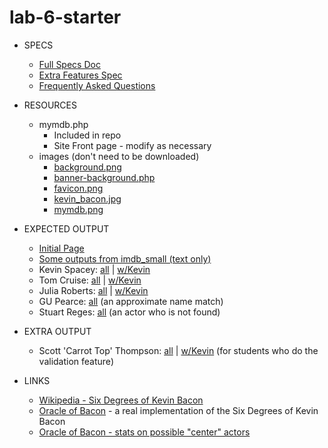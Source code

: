 # lab-6-starter
	
* SPECS
	* [Full Specs Doc](http://courses.cs.washington.edu/courses/cse154/16au/homework/8/spec.pdf)
	* [Extra Features Spec](http://courses.cs.washington.edu/courses/cse154/16au/homework/8/spec-extra.pdf)	
	* [Frequently Asked Questions](http://courses.cs.washington.edu/courses/cse154/16au/hw8-faq.shtml)
	
* RESOURCES
	* mymdb.php
		* Included in repo
		* Site Front page - modify as necessary
	* images (don't need to be downloaded)
		* [background.png](https://webster.cs.washington.edu/images/kevinbacon/background.png)
		* [banner-background.php](https://webster.cs.washington.edu/images/kevinbacon/banner-background.png)	
		* [favicon.png](https://webster.cs.washington.edu/images/kevinbacon/favicon.png)
		* [kevin_bacon.jpg](https://webster.cs.washington.edu/images/kevinbacon/kevin_bacon.jpg)
		* [mymdb.png](https://webster.cs.washington.edu/images/kevinbacon/mymdb.png)

* EXPECTED OUTPUT
	* [Initial Page](http://courses.cs.washington.edu/courses/cse154/16au/homework/8/output/out-0-initial.png)
	* [Some outputs from imdb_small (text only)](http://courses.cs.washington.edu/courses/cse154/16au/homework/8/output/imdb_small_output.txt)	
	* Kevin Spacey: [all](http://courses.cs.washington.edu/courses/cse154/16au/homework/8/output/out-1-kevin-spacey-all.png) | [w/Kevin](http://courses.cs.washington.edu/courses/cse154/16au/homework/8/output/out-1-kevin-spacey-kevin.png)
	* Tom Cruise: [all](http://courses.cs.washington.edu/courses/cse154/16au/homework/8/output/out-2-tom-cruise-all.png) | [w/Kevin](http://courses.cs.washington.edu/courses/cse154/16au/homework/8/output/out-2-tom-cruise-kevin.png)
	* Julia Roberts: [all](http://courses.cs.washington.edu/courses/cse154/16au/homework/8/output/out-3-julia-roberts-all.png) | [w/Kevin](http://courses.cs.washington.edu/courses/cse154/16au/homework/8/output/out-3-julia-roberts-kevin.png)
	* GU Pearce: [all](http://courses.cs.washington.edu/courses/cse154/16au/homework/8/output/out-5-gu-pearce-all.png) (an approximate name match)
	* Stuart Reges: [all](http://courses.cs.washington.edu/courses/cse154/16au/homework/8/output/out-6-stuart-reges-all.png) (an actor who is not found)

* EXTRA OUTPUT
	* Scott 'Carrot Top' Thompson:  [all](http://courses.cs.washington.edu/courses/cse154/16au/homework/8/output/out-7-carrot-top-all.png) | [w/Kevin](http://courses.cs.washington.edu/courses/cse154/16au/homework/8/output/out-7-carrot-top-kevin.png) (for students who do the validation feature)
	
* LINKS
	* [Wikipedia - Six Degrees of Kevin Bacon](http://en.wikipedia.org/wiki/Six_degrees_of_kevin_bacon)
	* [Oracle of Bacon](http://oracleofbacon.org/) - a real implementation of the Six Degrees of Kevin Bacon
	* [Oracle of Bacon - stats on possible "center" actors](http://oracleofbacon.org/center_list.php)	
